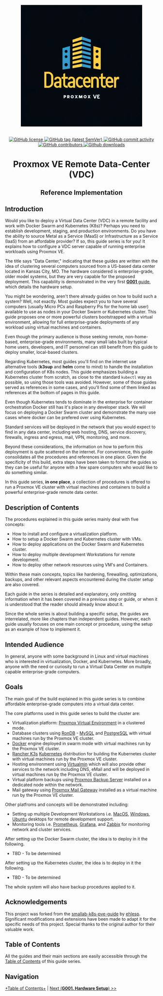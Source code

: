 <div align="center">
  <img alt="Redoc logo" src="./images/logo.png" height="400px" width="400px" />
</div>
<br>
<p align="center">
    <a href="LICENSE.md" target="_blank">
        <img src="https://img.shields.io/badge/license-CC--BY--NC--SA--4.0-red
        " alt="GitHub license">
    </a>
    <a href="https://github.com/vieo-us/datacenter-pve-guide/releases" target="_blank">
        <img src="https://img.shields.io/github/tag/vieo-us/datacenter-pve-guide" alt="GitHub tag (latest SemVer)">
    </a>
    <a href="https://github.com/vieo-us/datacenter-pve-guide/commits" target="_blank">
        <img src="https://img.shields.io/github/commit-activity/t/vieo-us/datacenter-pve-guide"
        " alt="GitHub commit activity">
    </a>
    <a href="https://github.com/vieo-us/datacenter-pve-guide/graphs/contributors" target="_blank">
        <img src="https://img.shields.io/github/contributors-anon/vieo-us/datacenter-pve-guide" alt="GitHub contributors">
    </a>
    <a href="https://github.com/vieo-us/datacenter-pve-guide/releases" target="_blank">
        <img src=https://img.shields.io/github/downloads/vieo-us/datacenter-pve-guide/total
         alt="Github downloads">
    </a>
</p>
<div align="center">

  # Proxmox VE Remote Data-Center (VDC)
  ## Reference Implementation
</div>

## Introduction

Would you like to deploy a Virtual Data Center (VDC) in a remote facility and work with Docker Swarm and Kubernetes (K8s)? Perhaps you need to establish development, staging, and production environments. Do you have the ability to source Metal as a Service (MaaS) or Infrastructure as a Service (IaaS) from an affordable provider? If so, this guide series is for you! It explains how to configure a VDC server capable of running enterprise workloads using Proxmox VE.

The title says "Data Center," indicating that these guides are written with the idea of clustering several computers sourced from a US-based data center located in Kansas City, MO. The hardware considered is enterprise-grade, older model systems, but they are very capable for the proposed deployment. This capability is demonstrated in the very first [**G001** guide](G001%20-%20Hardware%20Setup.md), which details the hardware setup.

You might be wondering, aren't there already guides on how to build such a system? Well, not exactly. Most guides expect you to have several computers (usually Micro PCs and Raspberry Pis for the home lab user) available to use as nodes in your Docker Swarm or Kubernetes cluster. This guide proposes one or more powerful clusters bootstrapped with a virtual environment, allowing for full enterprise-grade deployments of any workload using virtual machines and containers.

Even though the primary audience is those seeking remote, non-home-based, enterprise-grade environments, many small labs built by typical home users, developers, and IT personnel can still benefit from this guide to deploy smaller, local-based clusters.

Regarding Kubernetes, most guides you'll find on the internet use alternative tools (**k3sup** and **helm** come to mind) to handle the installation and configuration of K8s nodes. This guide emphasizes building a Kubernetes cluster from scratch, as close to the standard `kubectl` way as possible, so using those tools was avoided. However, some of those guides served as references in some cases, and you'll find some of them linked as references at the bottom of pages in this guide.

Even though Kubernetes tends to dominate in the enterprise for container orchestration Docker still has it's place in any developer stack. We will focus on deploying a Docker Swarm cluster and demonstrate the many use cases where docker can be prefered over using Kubernetes.

Standard services will be deployed in the network that you would expect to find in any data center, including web hosting, DNS, service discovery, firewalls, ingress and egress, mail, VPN, monitoring, and more.

Beyond these considerations, the information on how to perform this deployment is quite scattered on the internet. For convenience, this guide consolidates all the procedures and references in one place. Given the specificity of this build, extra steps have been taken to format the guides so they can be useful for anyone with a few spare computers who would like to do something similar.

In this guide series, **in one place**, a collection of procedures is offered to run a Proxmox VE cluster with virtual machines and containers to build a powerful enterprise-grade remote data center.

## Description of Contents

The procedures explained in this guide series mainly deal with five concepts:

- How to install and configure a virtualization platform.
- How to setup a Docker Swarm and Kubernetes cluster with VMs.
- How to deploy applications on the Docker Swarm and Kubernetes cluster.
- How to deploy multiple development Workstations for remote development.
- How to deploy other network resources using VM's and Containers.

Within these main concepts, topics like hardening, firewalling, optimizations, backups, and other relevant aspects encountered during the cluster setup are also covered.

Each guide in the series is detailed and explanatory, only omitting information when it has been covered in a previous step or guide, or when it is understood that the reader should already know about it.

Since the whole series is about building a specific setup, the guides are interrelated, more like chapters than independent guides. However, each guide usually focuses on one main concept or procedure, using the setup as an example of how to implement it.

## Intended Audience

In general, anyone with some background in Linux and virtual machines who is interested in virtualization, Docker, and Kubernetes. More broadly, anyone with the need or curiosity to run a Virtual Data Center on multiple capable enterprise-grade computers.

## Goals

The main goal of the build explained in this guide series is to combine affordable enterprise-grade computers into a virtual data center.

The core platforms used in this guide series to build the cluster are:

- Virtualization platform: [Proxmox Virtual Environment](https://www.proxmox.com/en/proxmox-virtual-environment/overview) in a clustered mode.
- Database clusters using [RonDB](https://www.rondb.com/) - [MySQL](https://www.mysql.com/) and [PostgreSQL](https://www.postgresql.org/) with virtual machines run by the Proxmox VE cluster.
- [Docker](https://www.docker.com/) engine deployed in swarm mode with virtual machines run by the Proxmox VE cluster.
- [Rancher K3s](https://k3s.io/) [Kubernetes](https://kubernetes.io/) distribution for building the Kubernetes cluster with virtual machines run by the Proxmox VE cluster.
- Hosting environment using [Virtualmin](https://www.virtualmin.com/) which will also provide other services to the network including DNS, eMail and will be deployed in virtual machines run by the Proxmox VE cluster.
- Virtual platform backups using [Proxmox Backup Server](https://www.proxmox.com/en/proxmox-backup-server/overview) installed on a dedicated node within the network.
- Mail gateway using [Proxmox Mail Gateway](https://www.proxmox.com/en/proxmox-mail-gateway/overview) installed as a virtual machine run by the Proxmox VE cluster.

Other platfroms and concepts will be demonstrated including:
- Setting up multiple Development Workstations i.e. [MacOS](https://www.apple.com/macos/sonoma/), [Windows](https://www.microsoft.com/en-us/windows/windows-11?r=1), [Ubuntu](https://ubuntu.com/desktop) desktops for remote development support.
- Monitoring tools i.e. [Prometheus](https://prometheus.io/), [Grafana](https://grafana.com/grafana/), and [Zabbix](https://www.zabbix.com/) for monitoring network and cluster services.

After setting up the Docker Swarm cluster, the idea is to deploy in it the following.

- TBD - To be determined

After setting up the Kubernetes cluster, the idea is to deploy in it the following.

- TBD - To be determined

The whole system will also have backup procedures applied to it.

## Acknowledgements
This project was forked from the [smallab-k8s-pve-guide](https://github.com/ehlesp/smallab-k8s-pve-guide) by [ehlesp](https://github.com/ehlesp). Significant modifications and extensions have been made to adapt it for the specific needs of this project. Special thanks to the original author for their valuable work.

## Table of Contents

All the guides and their main sections are easily accessible through the [Table of Contents](G000%20-%20Table%20of%20Contents.md) of this guide series.

## Navigation

[+Table of Contents+](G000%20-%20Table%20of%20Contents.md) | [Next (**G001. Hardware Setup**) >>](G001%20-%20Hardware%20Setup.md)
